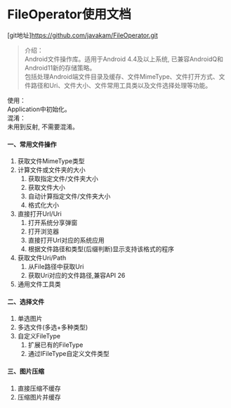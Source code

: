 # FileOperator使用文档

[git地址]https://github.com/javakam/FileOperator.git

> 介绍：  
> Android文件操作库。适用于Android 4.4及以上系统, 已兼容AndroidQ和Android11新的存储策略。  
> 包括处理Android端文件目录及缓存、文件MimeType、文件打开方式、文件路径和Uri、文件大小、文件常用工具类以及文件选择处理等功能。

使用：  
Application中初始化。  
混淆：  
未用到反射, 不需要混淆。

#### 一、常用文件操作

1. 获取文件MimeType类型
2. 计算文件或文件夹的大小
    1. 获取指定文件/文件夹大小
    2. 获取文件大小
    3. 自动计算指定文件/文件夹大小
    4. 格式化大小
3. 直接打开Url/Uri
    1. 打开系统分享弹窗
    2. 打开浏览器
    3. 直接打开Url对应的系统应用
    4. 根据文件路径和类型(后缀判断)显示支持该格式的程序
4. 获取文件Uri/Path
    1. 从File路径中获取Uri
    2. 获取Uri对应的文件路径,兼容API 26
5. 通用文件工具类

#### 二、选择文件

1. 单选图片
2. 多选文件(多选+多种类型)
3. 自定义FileType
    1. 扩展已有的FileType
    2. 通过IFileType自定义文件类型

#### 三、图片压缩

1. 直接压缩不缓存
2. 压缩图片并缓存
